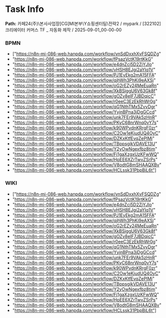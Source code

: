 # Task Info

**Path:** 카페24(주)\본사사업장\[CG]MI본부\Y쇼핑센터팀\전략2 / mypark / [322102] 크리에이터 커머스 TF _ 자동화 제작 / 2025-09-01_00-00-00

### BPMN
- ["https://n8n-mi-086-web.hanpda.com/workflow/vnSdDxxhXvFSQDZg"
- "https://n8n-mi-086-web.hanpda.com/workflow/fPsazVctK19rtKkG"
- "https://n8n-mi-086-web.hanpda.com/workflow/e4dnZci5D2ZjYJIo"
- "https://n8n-mi-086-web.hanpda.com/workflow/vHSH8EJgi2aYIq1V"
- "https://n8n-mi-086-web.hanpda.com/workflow/PJ1EyEkg2mA15FFA"
- "https://n8n-mi-086-web.hanpda.com/workflow/qjhWh3PhKi9eAXSj"
- "https://n8n-mi-086-web.hanpda.com/workflow/oG2rEZy24MeEuaRn"
- "https://n8n-mi-086-web.hanpda.com/workflow/XkBSiggU6V63Gk8f"
- "https://n8n-mi-086-web.hanpda.com/workflow/gOZv8eIF7JBDqicC"
- "https://n8n-mi-086-web.hanpda.com/workflow/r0eeC3EzEkRhWr0g"
- "https://n8n-mi-086-web.hanpda.com/workflow/qG1NthTMx5ZvvDgr"
- "https://n8n-mi-086-web.hanpda.com/workflow/YyjnBPna3jDgGCcd"
- "https://n8n-mi-086-web.hanpda.com/workflow/unk7FEr9VAk5zHnR"
- "https://n8n-mi-086-web.hanpda.com/workflow/PKyC68nrWnq0vY7s"
- "https://n8n-mi-086-web.hanpda.com/workflow/k90WPvdnKRrgF0zr"
- "https://n8n-mi-086-web.hanpda.com/workflow/C2Ow1eKjudUQ4OyC"
- "https://n8n-mi-086-web.hanpda.com/workflow/DZKxKtfEvqZePlMi"
- "https://n8n-mi-086-web.hanpda.com/workflow/TBppsgikVDAVE13U"
- "https://n8n-mi-086-web.hanpda.com/workflow/Y2yOwNgexfbz8tim"
- "https://n8n-mi-086-web.hanpda.com/workflow/Fj1gaXzgxUzKFwWQ"
- "https://n8n-mi-086-web.hanpda.com/workflow/HpEE6XZrTwvZSrPs"
- "https://n8n-mi-086-web.hanpda.com/workflow/V8odtG8mSHAAQXBv"
- "https://n8n-mi-086-web.hanpda.com/workflow/HCLssk31PbpBiL6t"]

### WIKI
- ["https://n8n-mi-086-web.hanpda.com/workflow/vnSdDxxhXvFSQDZg"
- "https://n8n-mi-086-web.hanpda.com/workflow/fPsazVctK19rtKkG"
- "https://n8n-mi-086-web.hanpda.com/workflow/e4dnZci5D2ZjYJIo"
- "https://n8n-mi-086-web.hanpda.com/workflow/vHSH8EJgi2aYIq1V"
- "https://n8n-mi-086-web.hanpda.com/workflow/PJ1EyEkg2mA15FFA"
- "https://n8n-mi-086-web.hanpda.com/workflow/qjhWh3PhKi9eAXSj"
- "https://n8n-mi-086-web.hanpda.com/workflow/oG2rEZy24MeEuaRn"
- "https://n8n-mi-086-web.hanpda.com/workflow/XkBSiggU6V63Gk8f"
- "https://n8n-mi-086-web.hanpda.com/workflow/gOZv8eIF7JBDqicC"
- "https://n8n-mi-086-web.hanpda.com/workflow/r0eeC3EzEkRhWr0g"
- "https://n8n-mi-086-web.hanpda.com/workflow/qG1NthTMx5ZvvDgr"
- "https://n8n-mi-086-web.hanpda.com/workflow/YyjnBPna3jDgGCcd"
- "https://n8n-mi-086-web.hanpda.com/workflow/unk7FEr9VAk5zHnR"
- "https://n8n-mi-086-web.hanpda.com/workflow/PKyC68nrWnq0vY7s"
- "https://n8n-mi-086-web.hanpda.com/workflow/k90WPvdnKRrgF0zr"
- "https://n8n-mi-086-web.hanpda.com/workflow/C2Ow1eKjudUQ4OyC"
- "https://n8n-mi-086-web.hanpda.com/workflow/DZKxKtfEvqZePlMi"
- "https://n8n-mi-086-web.hanpda.com/workflow/TBppsgikVDAVE13U"
- "https://n8n-mi-086-web.hanpda.com/workflow/Y2yOwNgexfbz8tim"
- "https://n8n-mi-086-web.hanpda.com/workflow/Fj1gaXzgxUzKFwWQ"
- "https://n8n-mi-086-web.hanpda.com/workflow/HpEE6XZrTwvZSrPs"
- "https://n8n-mi-086-web.hanpda.com/workflow/V8odtG8mSHAAQXBv"
- "https://n8n-mi-086-web.hanpda.com/workflow/HCLssk31PbpBiL6t"]

